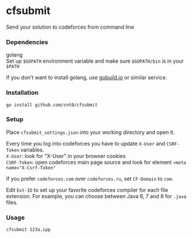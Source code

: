 cfsubmit
========

Send your solution to codeforces from command line

### Dependencies ###
golang  
Set up ```$GOPATH``` environment variable and make sure ```$GOPATH/bin``` is in your ```$PATH```  

If you don't want to install golang, use [gobuild.io](http://gobuild.io/) or similar service.

### Installation ###
```go install github.com/cnt0/cfsubmit```

### Setup ###
Place ```cfsubmit_settings.json``` into your working directory and open it.

Every time you log into codeforces you have to update ```X-User``` and ```CSRF-Token``` variables.  
```X-User```: look for "X-User" in your browser cookies  
```CSRF-Token```: open codeforces main page source and look for element ```<meta name="X-Csrf-Token"```  

If you prefer ```codeforces.com``` over ```codeforces.ru```, set ```CF-Domain``` to ```com```.  
  
Edit ```Ext-ID``` to set up your favorite codeforces compiler for each file extension. For example, you can choose between Java 6, 7 and 8 for ```.java``` files.

### Usage ###
```cfsubmit 123a.cpp```
